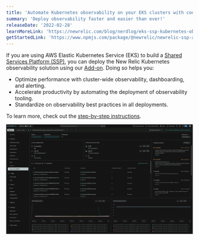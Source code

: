 ```yaml
---
title: 'Automate Kubernetes observability on your EKS clusters with code'
summary: 'Deploy observability faster and easier than ever!'
releaseDate: '2022-02-28'
learnMoreLink: 'https://newrelic.com/blog/nerdlog/eks-ssp-kubernetes-observability' 
getStartedLink: 'https://www.npmjs.com/package/@newrelic/newrelic-ssp-addon'
---
```


If you are using AWS Elastic Kubernetes Service (EKS) to build a [Shared Services Platform (SSP)](https://aws-quickstart.github.io/ssp-amazon-eks/), you can deploy the New Relic Kubernetes observability solution using our [Add-on](https://www.npmjs.com/package/@newrelic/newrelic-ssp-addon). Doing so helps you:

* Optimize performance with cluster-wide observability, dashboarding, and alerting.
* Accelerate productivity by automating the deployment of observability tooling.
* Standardize on observability best practices in all deployments.

To learn more, check out the [step-by-step instructions](https://newrelic.com/blog/nerdlog/eks-ssp-kubernetes-observability).

![Screenshot showing Kubernetes in the UI](./images/K8s_APM.png "Screenshot showing Kubernetes in the UI")